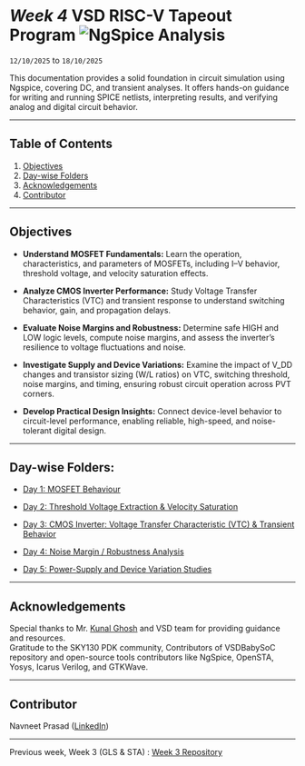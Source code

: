 # *Week 4* VSD RISC-V Tapeout Program ![NgSpice Analysis](https://img.shields.io/badge/NgSpice_Analysis-Done-darkgreen)

`12/10/2025` to `18/10/2025`

This documentation provides a solid foundation in circuit simulation using Ngspice, covering DC, and transient analyses. It offers hands-on guidance for writing and running SPICE netlists, interpreting results, and verifying analog and digital circuit behavior.

---

## Table of Contents
  
1. [Objectives](#objectives)  
2. [Day-wise Folders](#day-wise-folders)
3. [Acknowledgements](#acknowledgements)  
4. [Contributor](#contributor)

---

## Objectives

- **Understand MOSFET Fundamentals:** Learn the operation, characteristics, and parameters of MOSFETs, including I–V behavior, threshold voltage, and velocity saturation effects.  

- **Analyze CMOS Inverter Performance:** Study Voltage Transfer Characteristics (VTC) and transient response to understand switching behavior, gain, and propagation delays.  

- **Evaluate Noise Margins and Robustness:** Determine safe HIGH and LOW logic levels, compute noise margins, and assess the inverter’s resilience to voltage fluctuations and noise.  

- **Investigate Supply and Device Variations:** Examine the impact of V_DD changes and transistor sizing (W/L ratios) on VTC, switching threshold, noise margins, and timing, ensuring robust circuit operation across PVT corners.  

- **Develop Practical Design Insights:** Connect device-level behavior to circuit-level performance, enabling reliable, high-speed, and noise-tolerant digital design.

---

## Day-wise Folders:

- [Day 1: MOSFET Behaviour](https://github.com/navneetprasad1311/vsd-soc-pgrm-w4/tree/main/Day1)

- [Day 2: Threshold Voltage Extraction & Velocity Saturation](https://github.com/navneetprasad1311/vsd-soc-pgrm-w4/tree/main/Day2)

- [Day 3: CMOS Inverter: Voltage Transfer Characteristic (VTC) & Transient Behavior](https://github.com/navneetprasad1311/vsd-soc-pgrm-w4/tree/main/Day3)

- [Day 4: Noise Margin / Robustness Analysis](https://github.com/navneetprasad1311/vsd-soc-pgrm-w4/tree/main/Day4)

- [Day 5: Power-Supply and Device Variation Studies](https://github.com/navneetprasad1311/vsd-soc-pgrm-w4/tree/main/Day5)

---

## Acknowledgements

Special thanks to Mr. [Kunal Ghosh](https://in.linkedin.com/in/kunal-ghosh-vlsisystemdesign-com-28084836) and VSD team for providing guidance and resources.  
Gratitude to the SKY130 PDK community, Contributors of VSDBabySoC repository and open-source tools contributors like NgSpice, OpenSTA, Yosys, Icarus Verilog, and GTKWave.

---

## Contributor
  Navneet Prasad ([LinkedIn](https://linkedin.com/in/navneetprasad1311)) 

---

Previous week, Week 3 (GLS & STA) : [Week 3 Repository](https://github.com/navneetprasad1311/vsd-soc-pgrm-w3)
